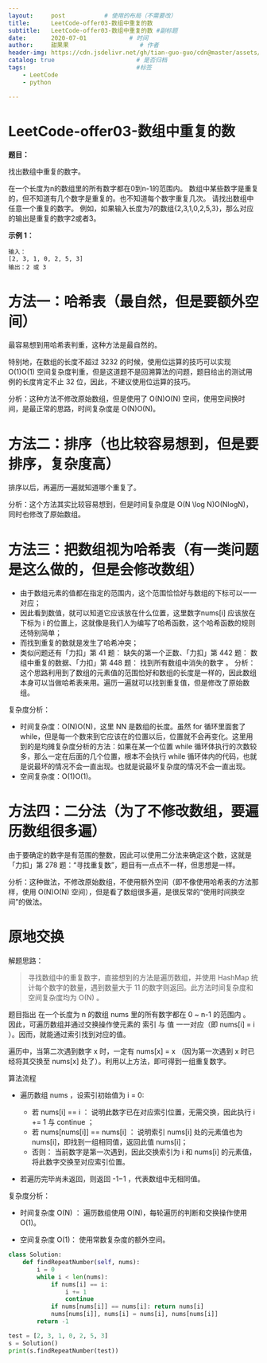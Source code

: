```yaml
---
layout:     post           # 使用的布局（不需要改）
title:      LeetCode-offer03-数组中重复的数
subtitle:   LeetCode-offer03-数组中重复的数 #副标题
date:       2020-07-01            # 时间
author:     甜果果                    # 作者
header-img: https://cdn.jsdelivr.net/gh/tian-guo-guo/cdn@master/assets/picgoimg/20200701171155.png  #背景图片
catalog: true                       # 是否归档
tags:                               #标签
    - LeetCode
    - python

---
```


# LeetCode-offer03-数组中重复的数

**题目：**

找出数组中重复的数字。

在一个长度为n的数组里的所有数字都在0到n-1的范围内。
数组中某些数字是重复的，但不知道有几个数字是重复的。也不知道每个数字重复几次。
请找出数组中任意一个重复的数字。
例如，如果输入长度为7的数组{2,3,1,0,2,5,3}，那么对应的输出是重复的数字2或者3。

**示例 1：**

```
输入：
[2, 3, 1, 0, 2, 5, 3]
输出：2 或 3 
```

# 方法一：哈希表（最自然，但是要额外空间）
最容易想到用哈希表判重，这种方法是最自然的。

特别地，在数组的长度不超过 3232 的时候，使用位运算的技巧可以实现 O(1)O(1) 空间复杂度判重，但是这道题不是回溯算法的问题，题目给出的测试用例的长度肯定不止 32 位，因此，不建议使用位运算的技巧。

分析：这种方法不修改原始数组，但是使用了 O(N)O(N) 空间，使用空间换时间，是最正常的思路，时间复杂度是 O(N)O(N)。

# 方法二：排序（也比较容易想到，但是要排序，复杂度高）
排序以后，再遍历一遍就知道哪个重复了。

分析：这个方法其实比较容易想到，但是时间复杂度是 O(N \log N)O(NlogN)，同时也修改了原始数组。

# 方法三：把数组视为哈希表（有一类问题是这么做的，但是会修改数组）

- 由于数组元素的值都在指定的范围内，这个范围恰恰好与数组的下标可以一一对应；
- 因此看到数值，就可以知道它应该放在什么位置，这里数字nums[i] 应该放在下标为 i 的位置上，这就像是我们人为编写了哈希函数，这个哈希函数的规则还特别简单；
- 而找到重复的数就是发生了哈希冲突；
- 类似问题还有「力扣」第 41 题： 缺失的第一个正数、「力扣」第 442 题： 数组中重复的数据、「力扣」第 448 题： 找到所有数组中消失的数字 。
    分析：这个思路利用到了数组的元素值的范围恰好和数组的长度是一样的，因此数组本身可以当做哈希表来用。遍历一遍就可以找到重复值，但是修改了原始数组。

复杂度分析：

- 时间复杂度：O(N)O(N)，这里 NN 是数组的长度。虽然 for 循环里面套了 while，但是每一个数来到它应该在的位置以后，位置就不会再变化。这里用到的是均摊复杂度分析的方法：如果在某一个位置 while 循环体执行的次数较多，那么一定在后面的几个位置，根本不会执行 while 循环体内的代码，也就是说最坏的情况不会一直出现。也就是说最坏复杂度的情况不会一直出现。
- 空间复杂度：O(1)O(1)。

# 方法四：二分法（为了不修改数组，要遍历数组很多遍）
由于要确定的数字是有范围的整数，因此可以使用二分法来确定这个数，这就是「力扣」第 278 题：“寻找重复数”，题目有一点点不一样，但思想是一样。

分析：这种做法，不修改原始数组，不使用额外空间（即不像使用哈希表的方法那样，使用 O(N)O(N) 空间），但是看了数组很多遍，是很反常的“使用时间换空间”的做法。



# 原地交换

解题思路：

>寻找数组中的重复数字，直接想到的方法是遍历数组，并使用 HashMap 统计每个数字的数量，遇到数量大于 11 的数字则返回。此方法时间复杂度和空间复杂度均为 O(N) 。

题目指出 在一个长度为 n 的数组 nums 里的所有数字都在 0 ~ n-1 的范围内 。 因此，可遍历数组并通过交换操作使元素的 索引 与 值 一一对应（即 nums[i] = i ）。因而，就能通过索引找到对应的值。

遍历中，当第二次遇到数字 x 时，一定有 nums[x] = x （因为第一次遇到 x 时已经将其交换至 nums[x] 处了）。利用以上方法，即可得到一组重复数字。

算法流程

-   遍历数组 nums ，设索引初始值为 i = 0:
    -   若 nums[i] == i ： 说明此数字已在对应索引位置，无需交换，因此执行 i += 1 与 continue ；
    -   若 nums[nums[i]] == nums[i] ： 说明索引 nums[i] 处的元素值也为 nums[i]，即找到一组相同值，返回此值 nums[i]；
    -   否则： 当前数字是第一次遇到，因此交换索引为 i 和 nums[i] 的元素值，将此数字交换至对应索引位置。

-   若遍历完毕尚未返回，则返回 -1−1 ，代表数组中无相同值。

复杂度分析：

- 时间复杂度 O(N) ： 遍历数组使用 O(N)，每轮遍历的判断和交换操作使用 O(1)。

-   空间复杂度 O(1)： 使用常数复杂度的额外空间。



```python
class Solution:
    def findRepeatNumber(self, nums):
        i = 0
        while i < len(nums):
            if nums[i] == i:
                i += 1
                continue
            if nums[nums[i]] == nums[i]: return nums[i]
            nums[nums[i]], nums[i] = nums[i], nums[nums[i]]
        return -1

test = [2, 3, 1, 0, 2, 5, 3]
s = Solution()
print(s.findRepeatNumber(test))
```

